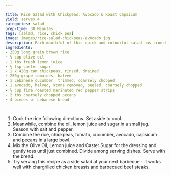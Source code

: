 ```yaml
---

title: Rice Salad with Chickpeas, Avocado & Roast Capsicum
yield: serves 4
categories: salad
prep-time: 30 Minutes
tags: [salad, rice, chick pea]
image: images/rice-salad-chickpeas-avocado.jpg
description: Each mouthful of this quick and colourful salad has crunchy pecans, sweet roast capsicum and healthy brown rice.
ingredients:
- 250g long grain brown rice
- ¼ cup olive oil
- 1 tbs fresh lemon juice
- ½ tsp caster sugar
- 1 x 420g can chickpeas, rinsed, drained
- 250g grape tomatoes, halved
- 1 Lebanese cucumber, trimmed, coarsely chopped
- 1 avocado, halved, stone removed, peeled, coarsely chopped
- ½ cup fire roasted marinated red pepper strips
- 2 tbs coarsely chopped pecans
- 4 pieces of Lebanese bread

---
```




1. Cook the rice following directions. Set aside to cool.
2. Meanwhile, combine the oil, lemon juice and sugar in a small jug. Season with salt and pepper.
3. Combine the rice, chickpeas, tomato, cucumber, avocado, capsicum and pecans in a large bowl.
4. Mix the Olive Oil, Lemon juice and Caster Sugar for the dressing and gently toss until just combined. Divide among serving dishes. Serve with the bread.
5. Try serving this recipe as a side salad at your next barbecue - it works well with chargrilled chicken breasts and barbecued beef steaks.
